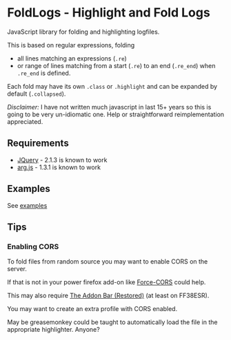 # FoldLogs - Highlight and Fold Logs

JavaScript library for folding and highlighting logfiles.

This is based on regular expressions, folding

* all lines matching an expressions (`.re`)
* or range of lines matching from a start (`.re`) to an end (`.re_end`) when
  `.re_end` is defined.

Each fold may have its own `.class` or `.highlight` and can be expanded by default
(`.collapsed`).

*Disclaimer:* I have not written much javascript in last 15+ years so this is
going to be very un-idiomatic one. Help or straightforward reimplementation
appreciated.

## Requirements

* [JQuery](https://code.jquery.com/) - 2.1.3 is known to work
* [arg.js](https://github.com/stretchr/arg.js) - 1.3.1 is known to work

## Examples

See [examples](examples/index.html)

## Tips

### Enabling CORS

To fold files from random source you may want to enable CORS on the server.

If that is not in your power firefox add-on like [Force-CORS](https://github.com/jo5ef/Force-CORS) could help.

This may also require [The Addon Bar (Restored)](https://addons.mozilla.org/en-US/firefox/addon/the-addon-bar/)
(at least on FF38ESR).

You may want to create an extra profile with CORS enabled.

May be greasemonkey could be taught to automatically load the file in
the appropriate highlighter. Anyone?
